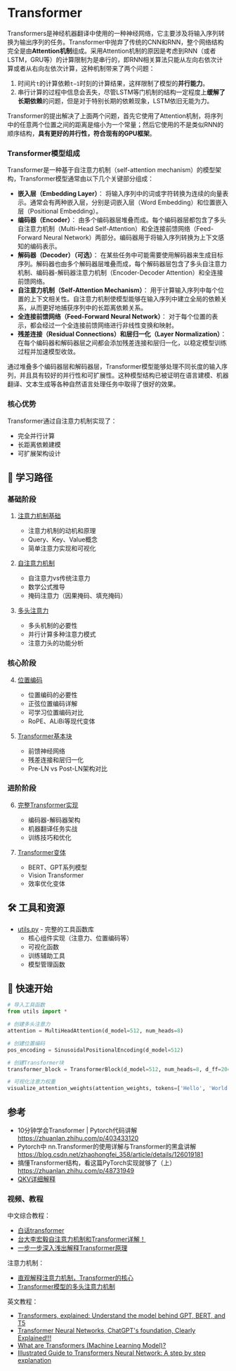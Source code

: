 # Transformer

Transformers是神经机器翻译中使用的一种神经网络，它主要涉及将输入序列转换为输出序列的任务。Transformer中抛弃了传统的CNN和RNN，整个网络结构完全是由**Attention机制**组成。采用Attention机制的原因是考虑到RNN（或者LSTM，GRU等）的计算限制为是串行的，即RNN相关算法只能从左向右依次计算或者从右向左依次计算，这种机制带来了两个问题：

1. 时间片`t`的计算依赖`t−1`时刻的计算结果，这样限制了模型的**并行能力**。
2. 串行计算的过程中信息会丢失，尽管LSTM等门机制的结构一定程度上**缓解了长期依赖**的问题，但是对于特别长期的依赖现象，LSTM依旧无能为力。

Transformer的提出解决了上面两个问题，首先它使用了Attention机制，将序列中的任意两个位置之间的距离是缩小为一个常量；然后它使用的不是类似RNN的顺序结构，**具有更好的并行性，符合现有的GPU框架**。

### Transformer模型组成

Transformer是一种基于自注意力机制（self-attention mechanism）的模型架构，Transformer模型通常由以下几个关键部分组成：

* **嵌入层（Embedding Layer）**： 将输入序列中的词或字符转换为连续的向量表示。通常会有两种嵌入层，分别是词嵌入层（Word Embedding）和位置嵌入层（Positional Embedding）。
* **编码器（Encoder）**： 由多个编码器层堆叠而成。每个编码器层都包含了多头自注意力机制（Multi-Head Self-Attention）和全连接前馈网络（Feed-Forward Neural Network）两部分。编码器用于将输入序列转换为上下文感知的编码表示。
* **解码器（Decoder）（可选）**： 在某些任务中可能需要使用解码器来生成目标序列。解码器也由多个解码器层堆叠而成，每个解码器层包含了多头自注意力机制、编码器-解码器注意力机制（Encoder-Decoder Attention）和全连接前馈网络。
* **自注意力机制（Self-Attention Mechanism）**： 用于计算输入序列中每个位置的上下文相关性。自注意力机制使模型能够在输入序列中建立全局的依赖关系，从而更好地捕获序列中的长距离依赖关系。
* **全连接前馈网络（Feed-Forward Neural Network）**： 对于每个位置的表示，都会经过一个全连接前馈网络进行非线性变换和映射。
* **残差连接（Residual Connections）和层归一化（Layer Normalization）**： 在每个编码器和解码器层之间都会添加残差连接和层归一化，以稳定模型训练过程并加速模型收敛。

通过堆叠多个编码器层和解码器层，Transformer模型能够处理不同长度的输入序列，并且具有较好的并行性和可扩展性。这种模型结构已被证明在语言建模、机器翻译、文本生成等各种自然语言处理任务中取得了很好的效果。

### 核心优势

Transformer通过自注意力机制实现了：
- 完全并行计算
- 长距离依赖建模
- 可扩展架构设计

## 🎯 学习路径

### 基础阶段
1. [注意力机制基础](01-attention-mechanism.ipynb)
   - 注意力机制的动机和原理
   - Query、Key、Value概念
   - 简单注意力实现和可视化

2. [自注意力机制](02-self-attention.ipynb)
   - 自注意力vs传统注意力
   - 数学公式推导
   - 掩码注意力（因果掩码、填充掩码）

3. [多头注意力](03-multi-head-attention.ipynb)
   - 多头机制的必要性
   - 并行计算多种注意力模式
   - 注意力头的功能分析

### 核心阶段
4. [位置编码](04-positional-encoding.ipynb)
   - 位置编码的必要性
   - 正弦位置编码详解
   - 可学习位置编码对比
   - RoPE、ALiBi等现代变体

5. [Transformer基本块](05-transformer-block.ipynb)
   - 前馈神经网络
   - 残差连接和层归一化
   - Pre-LN vs Post-LN架构对比

### 进阶阶段
6. [完整Transformer实现](06-complete-transformer.ipynb)
   - 编码器-解码器架构
   - 机器翻译任务实战
   - 训练技巧和优化

7. [Transformer变体](07-transformer-variants.ipynb)
   - BERT、GPT系列模型
   - Vision Transformer
   - 效率优化变体

## 🛠️ 工具和资源

- [utils.py](utils.py) - 完整的工具函数库
  - 核心组件实现（注意力、位置编码等）
  - 可视化函数
  - 训练辅助工具
  - 模型管理函数



## 🚀 快速开始

```python
# 导入工具函数
from utils import *

# 创建多头注意力
attention = MultiHeadAttention(d_model=512, num_heads=8)

# 创建位置编码
pos_encoding = SinusoidalPositionalEncoding(d_model=512)

# 创建Transformer块
transformer_block = TransformerBlock(d_model=512, num_heads=8, d_ff=2048)

# 可视化注意力权重
visualize_attention_weights(attention_weights, tokens=['Hello', 'World'])
```



## 参考

* 10分钟学会Transformer | Pytorch代码讲解  https://zhuanlan.zhihu.com/p/403433120
* Pytorch中 nn.Transformer的使用详解与Transformer的黑盒讲解 https://blog.csdn.net/zhaohongfei_358/article/details/126019181
* 搞懂Transformer结构，看这篇PyTorch实现就够了（上）https://zhuanlan.zhihu.com/p/48731949
* [QKV详细解释](https://mp.weixin.qq.com/s/umEwoVOdTJxb6rAlNmuPQw)

### 视频、教程
中文综合教程：
* [白话transformer](https://www.bilibili.com/video/BV1bu4m137W1)
* [台大李宏毅自注意力机制和Transformer详解！](https://www.bilibili.com/video/BV1v3411r78R)
* [一步一步深入浅出解释Transformer原理](https://www.bilibili.com/video/BV14yQgY5EwJ)

注意力机制：
* [直观解释注意力机制，Transformer的核心](https://www.bilibili.com/video/BV1TZ421j7Ke)
* [Transformer模型的多头注意力机制](https://www.bilibili.com/video/BV12DzfYnErS)

英文教程：
* [Transformers, explained: Understand the model behind GPT, BERT, and T5](https://www.youtube.com/watch?v=SZorAJ4I-sA)
* [Transformer Neural Networks, ChatGPT's foundation, Clearly Explained!!!](https://www.youtube.com/watch?v=zxQyTK8quyY)
* [What are Transformers (Machine Learning Model)?](https://www.youtube.com/watch?v=ZXiruGOCn9s)
* [Illustrated Guide to Transformers Neural Network: A step by step explanation](https://www.youtube.com/watch?v=4Bdc55j80l8)
